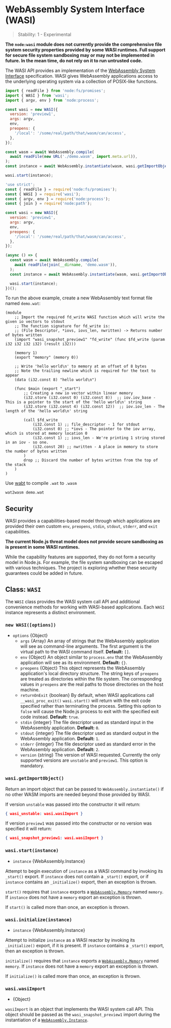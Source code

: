 # WebAssembly System Interface (WASI)

<!--introduced_in=v12.16.0-->

> Stability: 1 - Experimental

<strong class="critical">The `node:wasi` module does not currently provide the
comprehensive file system security properties provided by some WASI runtimes.
Full support for secure file system sandboxing may or may not be implemented in
future. In the mean time, do not rely on it to run untrusted code. </strong>

<!-- source_link=lib/wasi.js -->

The WASI API provides an implementation of the [WebAssembly System Interface][]
specification. WASI gives WebAssembly applications access to the underlying
operating system via a collection of POSIX-like functions.

```mjs
import { readFile } from 'node:fs/promises';
import { WASI } from 'wasi';
import { argv, env } from 'node:process';

const wasi = new WASI({
  version: 'preview1',
  args: argv,
  env,
  preopens: {
    '/local': '/some/real/path/that/wasm/can/access',
  },
});

const wasm = await WebAssembly.compile(
  await readFile(new URL('./demo.wasm', import.meta.url)),
);
const instance = await WebAssembly.instantiate(wasm, wasi.getImportObject());

wasi.start(instance);
```

```cjs
'use strict';
const { readFile } = require('node:fs/promises');
const { WASI } = require('wasi');
const { argv, env } = require('node:process');
const { join } = require('node:path');

const wasi = new WASI({
  version: 'preview1',
  args: argv,
  env,
  preopens: {
    '/local': '/some/real/path/that/wasm/can/access',
  },
});

(async () => {
  const wasm = await WebAssembly.compile(
    await readFile(join(__dirname, 'demo.wasm')),
  );
  const instance = await WebAssembly.instantiate(wasm, wasi.getImportObject());

  wasi.start(instance);
})();
```

To run the above example, create a new WebAssembly text format file named
`demo.wat`:

```text
(module
    ;; Import the required fd_write WASI function which will write the given io vectors to stdout
    ;; The function signature for fd_write is:
    ;; (File Descriptor, *iovs, iovs_len, nwritten) -> Returns number of bytes written
    (import "wasi_snapshot_preview1" "fd_write" (func $fd_write (param i32 i32 i32 i32) (result i32)))

    (memory 1)
    (export "memory" (memory 0))

    ;; Write 'hello world\n' to memory at an offset of 8 bytes
    ;; Note the trailing newline which is required for the text to appear
    (data (i32.const 8) "hello world\n")

    (func $main (export "_start")
        ;; Creating a new io vector within linear memory
        (i32.store (i32.const 0) (i32.const 8))  ;; iov.iov_base - This is a pointer to the start of the 'hello world\n' string
        (i32.store (i32.const 4) (i32.const 12))  ;; iov.iov_len - The length of the 'hello world\n' string

        (call $fd_write
            (i32.const 1) ;; file_descriptor - 1 for stdout
            (i32.const 0) ;; *iovs - The pointer to the iov array, which is stored at memory location 0
            (i32.const 1) ;; iovs_len - We're printing 1 string stored in an iov - so one.
            (i32.const 20) ;; nwritten - A place in memory to store the number of bytes written
        )
        drop ;; Discard the number of bytes written from the top of the stack
    )
)
```

Use [wabt](https://github.com/WebAssembly/wabt) to compile `.wat` to `.wasm`

```bash
wat2wasm demo.wat
```

## Security

<!-- YAML
added:
  - v21.2.0
  - v20.11.0
changes:
  - version:
    - v21.2.0
    - v20.11.0
    pr-url: https://github.com/nodejs/node/pull/50396
    description: Clarify WASI security properties.
-->

WASI provides a capabilities-based model through which applications are provided
their own custom `env`, `preopens`, `stdin`, `stdout`, `stderr`, and `exit`
capabilities.

**The current Node.js threat model does not provide secure sandboxing as is
present in some WASI runtimes.**

While the capability features are supported, they do not form a security model
in Node.js. For example, the file system sandboxing can be escaped with various
techniques. The project is exploring whether these security guarantees could be
added in future.

## Class: `WASI`

<!-- YAML
added:
 - v13.3.0
 - v12.16.0
-->

The `WASI` class provides the WASI system call API and additional convenience
methods for working with WASI-based applications. Each `WASI` instance
represents a distinct environment.

### `new WASI([options])`

<!-- YAML
added:
 - v13.3.0
 - v12.16.0
changes:
 - version: v20.1.0
   pr-url: https://github.com/nodejs/node/pull/47390
   description: default value of returnOnExit changed to true.
 - version: v20.0.0
   pr-url: https://github.com/nodejs/node/pull/47391
   description: The version option is now required and has no default value.
 - version: v19.8.0
   pr-url: https://github.com/nodejs/node/pull/46469
   description: version field added to options.
-->

* `options` {Object}
  * `args` {Array} An array of strings that the WebAssembly application will see
    as command-line arguments. The first argument is the virtual path to the
    WASI command itself. **Default:** `[]`.
  * `env` {Object} An object similar to `process.env` that the WebAssembly
    application will see as its environment. **Default:** `{}`.
  * `preopens` {Object} This object represents the WebAssembly application's
    local directory structure. The string keys of `preopens` are treated as
    directories within the file system. The corresponding values in `preopens`
    are the real paths to those directories on the host machine.
  * `returnOnExit` {boolean} By default, when WASI applications call
    `__wasi_proc_exit()` `wasi.start()` will return with the exit code specified
    rather than terminating the process. Setting this option to `false` will
    cause the Node.js process to exit with the specified exit code instead.
    **Default:** `true`.
  * `stdin` {integer} The file descriptor used as standard input in the
    WebAssembly application. **Default:** `0`.
  * `stdout` {integer} The file descriptor used as standard output in the
    WebAssembly application. **Default:** `1`.
  * `stderr` {integer} The file descriptor used as standard error in the
    WebAssembly application. **Default:** `2`.
  * `version` {string} The version of WASI requested. Currently the only
    supported versions are `unstable` and `preview1`. This option is mandatory.

### `wasi.getImportObject()`

<!-- YAML
added: v19.8.0
-->

Return an import object that can be passed to `WebAssembly.instantiate()` if no
other WASM imports are needed beyond those provided by WASI.

If version `unstable` was passed into the constructor it will return:

```json
{ wasi_unstable: wasi.wasiImport }
```

If version `preview1` was passed into the constructor or no version was
specified it will return:

```json
{ wasi_snapshot_preview1: wasi.wasiImport }
```

### `wasi.start(instance)`

<!-- YAML
added:
 - v13.3.0
 - v12.16.0
-->

* `instance` {WebAssembly.Instance}

Attempt to begin execution of `instance` as a WASI command by invoking its
`_start()` export. If `instance` does not contain a `_start()` export, or if
`instance` contains an `_initialize()` export, then an exception is thrown.

`start()` requires that `instance` exports a [`WebAssembly.Memory`][] named
`memory`. If `instance` does not have a `memory` export an exception is thrown.

If `start()` is called more than once, an exception is thrown.

### `wasi.initialize(instance)`

<!-- YAML
added:
 - v14.6.0
 - v12.19.0
-->

* `instance` {WebAssembly.Instance}

Attempt to initialize `instance` as a WASI reactor by invoking its
`_initialize()` export, if it is present. If `instance` contains a `_start()`
export, then an exception is thrown.

`initialize()` requires that `instance` exports a [`WebAssembly.Memory`][] named
`memory`. If `instance` does not have a `memory` export an exception is thrown.

If `initialize()` is called more than once, an exception is thrown.

### `wasi.wasiImport`

<!-- YAML
added:
 - v13.3.0
 - v12.16.0
-->

* {Object}

`wasiImport` is an object that implements the WASI system call API. This object
should be passed as the `wasi_snapshot_preview1` import during the instantiation
of a [`WebAssembly.Instance`][].

[WebAssembly System Interface]: https://wasi.dev/
[`WebAssembly.Instance`]: https://developer.mozilla.org/en-US/docs/Web/JavaScript/Reference/Global_Objects/WebAssembly/Instance
[`WebAssembly.Memory`]: https://developer.mozilla.org/en-US/docs/Web/JavaScript/Reference/Global_Objects/WebAssembly/Memory
